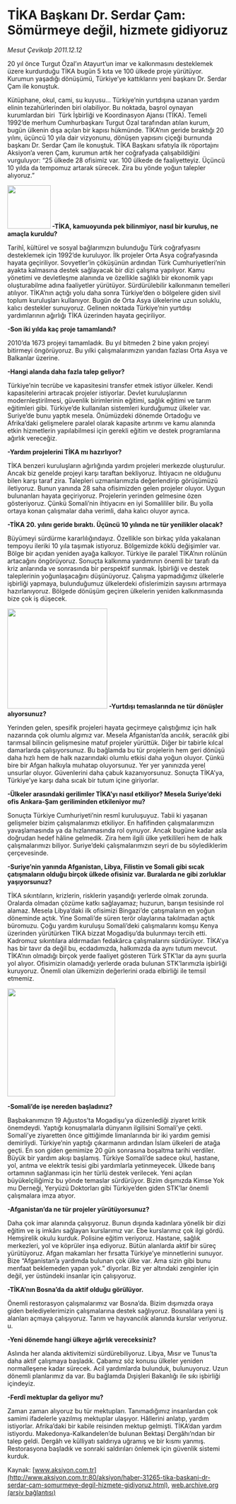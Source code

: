 # TİKA Başkanı Dr. Serdar Çam: Sömürmeye değil, hizmete gidiyoruz

*Mesut Çevikalp 2011.12.12*

<font class="agenda2NewsSpot">
 20 yıl önce Turgut Özal’ın Atayurt’un imar ve kalkınmasını desteklemek üzere kurdurduğu TİKA bugün 5 kıta ve 100 ülkede proje yürütüyor. Kurumun yaşadığı dönüşümü, Türkiye’ye kattıklarını yeni başkanı Dr. Serdar Çam ile konuştuk.
</font>
<font class="newsDetail">
 <p>
  Kütüphane, okul, cami, su kuyusu… Türkiye’nin yurtdışına uzanan yardım elinin tezahürlerinden biri olabiliyor. Bu noktada, başrol oynayan kurumlardan biri  Türk İşbirliği ve Koordinasyon Ajansı (TİKA). Temeli 1992’de merhum Cumhurbaşkanı Turgut Özal tarafından atılan kurum, bugün ülkenin dışa açılan bir kapısı hükmünde. TİKA’nın geride bıraktığı 20 yılını, üçüncü 10 yıla dair vizyonunu, dönüşen yapısını çiçeği burnunda başkanı Dr. Serdar Çam ile konuştuk. TİKA Başkanı sıfatıyla ilk röportajını Aksiyon’a veren Çam, kurumun artık her coğrafyada çalışabildiğini vurguluyor: “25 ülkede 28 ofisimiz var. 100 ülkede de faaliyetteyiz. Üçüncü 10 yılda da tempomuz artarak sürecek. Zira bu yönde yoğun talepler alıyoruz.”
 </p>
 <p>
  <strong>
   <img alt="" height="98" src="http://web.archive.org/web/20120112091154im_/http://medya.aksiyon.com.tr/aksiyon/2011/12/12/tika3.png">
    -TİKA, kamuoyunda pek bilinmiyor, nasıl bir kuruluş, ne amaçla kuruldu?
   </img>
  </strong>
 </p>
 <p>
  Tarihî, kültürel ve sosyal bağlarımızın bulunduğu Türk coğrafyasını desteklemek için 1992’de kuruluyor. İlk projeler Orta Asya coğrafyasında hayata geçiriliyor. Sovyetler’in çöküşünün ardından Türk Cumhuriyetleri’nin ayakta kalmasına destek sağlayacak bir dizi çalışma yapılıyor. Kamu yönetimi ve devletleşme alanında ve özellikle sağlıklı bir ekonomik yapı oluşturabilme adına faaliyetler yürütüyor. Sürdürülebilir kalkınmanın temelleri atılıyor. TİKA’nın açtığı yolu daha sonra Türkiye’den o bölgelere giden sivil toplum kuruluşları kullanıyor. Bugün de Orta Asya ülkelerine uzun soluklu, kalıcı destekler sunuyoruz. Gelinen noktada Türkiye’nin yurtdışı yardımlarının ağırlığı TİKA üzerinden hayata geçiriliyor.
 </p>
 <p>
  <strong>
   -Son iki yılda kaç proje tamamlandı?
  </strong>
 </p>
 <p>
  2010’da 1673 projeyi tamamladık. Bu yıl bitmeden 2 bine yakın projeyi bitirmeyi öngörüyoruz. Bu yılki çalışmalarımızın yarıdan fazlası Orta Asya ve Balkanlar üzerine.
 </p>
 <p>
  <strong>
   -Hangi alanda daha fazla talep geliyor?
  </strong>
 </p>
 <p>
  Türkiye’nin tecrübe ve kapasitesini transfer etmek istiyor ülkeler. Kendi kapasitelerini artıracak projeler istiyorlar. Devlet kuruluşlarının modernleştirilmesi, güvenlik birimlerinin eğitimi, sağlık eğitimi ve tarım eğitimleri gibi. Türkiye’de kullanılan sistemleri kurduğumuz ülkeler var. Suriye’de bunu yaptık mesela. Önümüzdeki dönemde Ortadoğu ve Afrika’daki gelişmelere paralel olarak kapasite artırımı ve kamu alanında etkin hizmetlerin yapılabilmesi için gerekli eğitim ve destek programlarına ağırlık vereceğiz.
 </p>
 <p>
  <strong>
   -Yardım projelerini TİKA mı hazırlıyor?
  </strong>
 </p>
 <p>
  TİKA benzeri kuruluşların ağırlığında yardım projeleri merkezde oluşturulur. Ancak biz genelde projeyi karşı taraftan bekliyoruz. İhtiyacın ne olduğunu bilen karşı taraf zira. Talepleri uzmanlarımızla değerlendirip görüşümüzü iletiyoruz. Bunun yanında 28 saha ofisimizden gelen projeler oluyor. Uygun bulunanları hayata geçiriyoruz. Projelerin yerinden gelmesine özen gösteriyoruz. Çünkü Somali’nin ihtiyacını en iyi Somalililer bilir. Bu yolla ortaya konan çalışmalar daha verimli, daha kalıcı oluyor ayrıca.
 </p>
 <p>
  <strong>
   -TİKA 20. yılını geride bıraktı. Üçüncü 10 yılında ne tür yenilikler olacak?
  </strong>
 </p>
 <p>
  Büyümeyi sürdürme kararlılığındayız. Özellikle son birkaç yılda yakalanan tempoyu ileriki 10 yıla taşımak istiyoruz. Bölgemizde köklü değişimler var. Bölge bir açıdan yeniden ayağa kalkıyor. Türkiye ile paralel TİKA’nın rolünün artacağını öngörüyoruz. Sonuçta kalkınma yardımının önemli bir tarafı da kriz anlarında ve sonrasında bir perspektif sunmak. İşbirliği ve destek taleplerinin yoğunlaşacağını düşünüyoruz. Çalışma yapmadığımız ülkelerle işbirliği yapmaya, bulunduğumuz ülkelerdeki ofislerimizin sayısını artırmaya hazırlanıyoruz. Bölgede dönüşüm geçiren ülkelerin yeniden kalkınmasında bize çok iş düşecek.
 </p>
 <p>
  <img alt="" height="226" src="http://web.archive.org/web/20120112091154im_/http://medya.aksiyon.com.tr/aksiyon/2011/12/12/tika1.png">
   <strong>
    -Yurtdışı temaslarında ne tür dönüşler alıyorsunuz?
   </strong>
  </img>
 </p>
 <p>
  Yerinden gelen, spesifik projeleri hayata geçirmeye çalıştığımız için halk nazarında çok olumlu algımız var. Mesela Afganistan’da arıcılık, seracılık gibi tarımsal bilincin gelişmesine matuf projeler yürüttük. Diğer bir tabirle kılcal damarlarda çalışıyorsunuz. Bu bağlamda bu tür projelerin hem geri dönüşü daha hızlı hem de halk nazarındaki olumlu etkisi daha yoğun oluyor. Çünkü bire bir Afgan halkıyla muhatap oluyorsunuz. Yer yer yanınızda yerel unsurlar oluyor. Güvenlerini daha çabuk kazanıyorsunuz. Sonuçta TİKA’ya, Türkiye’ye karşı daha sıcak bir tutum içine giriyorlar.
 </p>
 <p>
  <strong>
   -Ülkeler arasındaki gerilimler TİKA’yı nasıl etkiliyor? Mesela Suriye’deki ofis Ankara-Şam geriliminden etkileniyor mu?
  </strong>
 </p>
 <p>
  Sonuçta Türkiye Cumhuriyeti’nin resmî kuruluşuyuz. Tabii ki yaşanan gelişmeler bizim çalışmalarımızı etkiliyor. En hafifinden çalışmalarımızın yavaşlamasında ya da hızlanmasında rol oynuyor. Ancak bugüne kadar asla doğrudan hedef hâline gelmedik. Zira hem ilgili ülke yetkilileri hem de halk çalışmalarımızı biliyor. Suriye’deki çalışmalarımızın seyri de bu söylediklerim çerçevesinde.
 </p>
 <p>
  <strong>
   -Suriye’nin yanında Afganistan, Libya, Filistin ve Somali gibi sıcak çatışmaların olduğu birçok ülkede ofisiniz var. Buralarda ne gibi zorluklar yaşıyorsunuz?
  </strong>
 </p>
 <p>
  TİKA sıkıntıların, krizlerin, risklerin yaşandığı yerlerde olmak zorunda. Oralarda olmadan çözüme katkı sağlayamaz; huzurun, barışın tesisinde rol alamaz. Mesela Libya’daki ilk ofisimizi Bingazi’de çatışmaların en yoğun döneminde açtık. Yine Somali’de süren terör olaylarına takılmadan açtık büromuzu. Çoğu yardım kuruluşu Somali’deki çalışmalarını komşu Kenya üzerinden yürütürken TİKA bizzat Mogadişu’da bulunmayı tercih etti. Kadromuz sıkıntılara aldırmadan fedakârca çalışmalarını sürdürüyor. TİKA’ya has bir tavır da değil bu, ecdadımızda, halkımızda da aynı tutum mevcut. TİKA’nın olmadığı birçok yerde faaliyet gösteren Türk STK’lar da aynı şuurla yol alıyor. Ofisimizin olamadığı yerlerde orada bulunan STK’larımızla işbirliği kuruyoruz. Önemli olan ülkemizin değerlerini orada elbirliği ile temsil etmemiz.
 </p>
 <p>
  <img alt="" height="244" src="http://web.archive.org/web/20120112091154im_/http://medya.aksiyon.com.tr/aksiyon/2011/12/12/tika2.png"/>
 </p>
 <p>
  <strong>
   -Somali’de işe nereden başladınız?
  </strong>
 </p>
 <p>
  Başbakanımızın 19 Ağustos’ta Mogadişu’ya düzenlediği ziyaret kritik önemdeydi. Yaptığı konuşmalarla dünyanın ilgilisini Somali’ye çekti. Somali’ye ziyaretten önce gittiğimde limanlarında bir iki yardım gemisi demirliydi. Türkiye’nin yaptığı çıkarmanın ardından İslam ülkeleri de atağa geçti. En son giden gemimize 20 gün sonrasına boşaltma tarihi verdiler. Büyük bir yardım akışı başlamış. Türkiye Somali’de sadece okul, hastane, yol, arıtma ve elektrik tesisi gibi yardımlarla yetinmeyecek. Ülkede barış ortamının sağlanması için her türlü destek verilecek. Yeni açılan büyükelçiliğimiz bu yönde temaslar sürdürüyor. Bizim dışımızda Kimse Yok mu Derneği, Yeryüzü Doktorları gibi Türkiye’den giden STK’lar önemli çalışmalara imza atıyor.
 </p>
 <p>
  <strong>
   -Afganistan’da ne tür projeler yürütüyorsunuz?
  </strong>
 </p>
 <p>
  Daha çok imar alanında çalışıyoruz. Bunun dışında kadınlara yönelik bir dizi eğitim ve iş imkânı sağlayan kurslarımız var. Ebe kurslarımız çok ilgi gördü. Hemşirelik okulu kurduk. Polisine eğitim veriyoruz. Hastane, sağlık merkezleri, yol ve köprüler inşa ediyoruz. Bütün alanlarda aktif bir süreç yürütüyoruz. Afgan makamları her fırsatta Türkiye’ye minnetlerini sunuyor. Bize “Afganistan’a yardımda bulunan çok ülke var. Ama sizin gibi bunu menfaat beklemeden yapan yok.” diyorlar. Biz yer altındaki zenginler için değil, yer üstündeki insanlar için çalışıyoruz.
 </p>
 <p>
  <strong>
   -TİKA’nın Bosna’da da aktif olduğu görülüyor.
  </strong>
 </p>
 <p>
  Önemli restorasyon çalışmalarımız var Bosna’da. Bizim dışımızda oraya giden belediyelerimizin çalışmalarına destek sağlıyoruz. Bosnalılara yeni iş alanları açmaya çalışıyoruz. Tarım ve hayvancılık alanında kurslar veriyoruz. u.
 </p>
 <p>
  <strong>
   -Yeni dönemde hangi ülkeye ağırlık vereceksiniz?
  </strong>
 </p>
 <p>
  Aslında her alanda aktivitemizi sürdürebiliyoruz. Libya, Mısır ve Tunus’ta daha aktif çalışmaya başladık. Çabamız söz konusu ülkeler yeniden normalleşene kadar sürecek. Acil yardımlarda bulunduk, bulunuyoruz. Uzun dönemli planlarımız da var. Bu bağlamda Dışişleri Bakanlığı ile sıkı işbirliği içindeyiz.
 </p>
 <p>
  <strong>
   -Ferdî mektuplar da geliyor mu?
  </strong>
 </p>
 <p>
  Zaman zaman alıyoruz bu tür mektupları. Tanımadığımız insanlardan çok samimi ifadelerle yazılmış mektuplar ulaşıyor. Hâllerini anlatıp, yardım istiyorlar. Afrika’daki bir kabile reisinden mektup gelmişti. TİKA’dan yardım istiyordu. Makedonya-Kalkandelen’de bulunan Bektaşi Dergâhı’ndan bir talep geldi. Dergâh ve külliyatı saldırıya uğramış ve bir kısmı yanmış. Restorasyona başladık ve sonraki saldırıları önlemek için güvenlik sistemi kurduk.
 </p>
</font>

Kaynak: [www.aksiyon.com.tr](http://www.aksiyon.com.tr:80/aksiyon/haber-31265-tika-baskani-dr-serdar-cam-somurmeye-degil-hizmete-gidiyoruz.html), [web.archive.org (arşiv bağlantısı)](http://web.archive.org/web/20120112091154/http://www.aksiyon.com.tr:80/aksiyon/haber-31265-tika-baskani-dr-serdar-cam-somurmeye-degil-hizmete-gidiyoruz.html)
